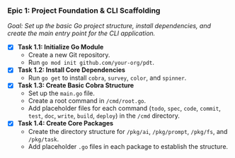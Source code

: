 ### **Epic 1: Project Foundation & CLI Scaffolding**

*Goal: Set up the basic Go project structure, install dependencies, and create the main entry point for the CLI application.*

* [x] **Task 1.1: Initialize Go Module**
  * Create a new Git repository.
  * Run `go mod init github.com/your-org/pdt`.
* [x] **Task 1.2: Install Core Dependencies**
  * Run `go get` to install `cobra`, `survey`, `color`, and `spinner`.
* [x] **Task 1.3: Create Basic Cobra Structure**
  * Set up the `main.go` file.
  * Create a root command in `/cmd/root.go`.
  * Add placeholder files for each command (`todo`, `spec`, `code`, `commit`, `test`, `doc`, `write`, `build`, `deploy`) in the `/cmd` directory.
* [x] **Task 1.4: Create Core Packages**
  * Create the directory structure for `/pkg/ai`, `/pkg/prompt`, `/pkg/fs`, and `/pkg/task`.
  * Add placeholder `.go` files in each package to establish the structure.
